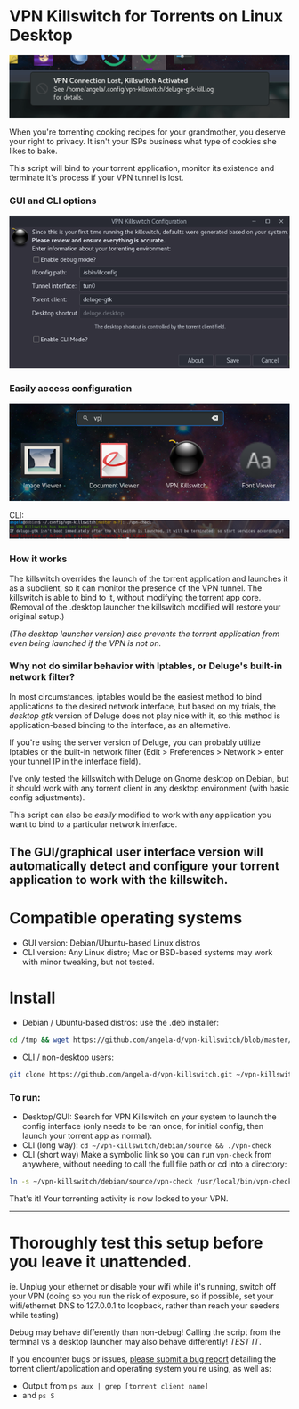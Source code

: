 # VPN Killswitch for Torrents on Linux Desktop

![killswitch notice](./img/killswitch-notice.png)

When you're torrenting cooking recipes for your grandmother, you deserve your right to privacy.  It isn't your ISPs business what type of cookies she likes to bake.

This script will bind to your torrent application, monitor its existence and terminate it's process if your VPN tunnel is lost.

### GUI and CLI options
![gui screens](./img/gui-screen.png)

### Easily access configuration
![gui screen](./img/launcher.png)

CLI:
![cli output](./img/cli-screen.png)

### How it works
The killswitch overrides the launch of the torrent application and launches it as a subclient, so it can monitor the presence of the VPN tunnel.
The killswitch is able to bind to it, without modifying the torrent app core. (Removal of the .desktop launcher the killswitch modified will restore your original setup.)

*(The desktop launcher version) also prevents the torrent application from even being launched if the VPN is not on.*

### Why not do similar behavior with Iptables, or Deluge's built-in network filter?
In most circumstances, iptables would be the easiest method to bind applications to the desired network interface, but based on my trials, the *desktop gtk* version of Deluge does not play nice with it, so this method is application-based binding to the interface, as an alternative.

If you're using the server version of Deluge, you can probably utilize Iptables or the built-in network filter (Edit > Preferences > Network > enter your tunnel IP in the interface field).

I've only tested the killswitch with Deluge on Gnome desktop on Debian, but it should work with any torrent client in any desktop environment (with basic config adjustments).

This script can also be *easily* modified to work with any application you want to bind to a particular network interface.

## The GUI/graphical user interface version will automatically detect and configure your torrent application to work with the killswitch.

# Compatible operating systems
- GUI version: Debian/Ubuntu-based Linux distros
- CLI version: Any Linux distro; Mac or BSD-based systems may work with minor tweaking, but not tested.

# Install
- Debian / Ubuntu-based distros: use the .deb installer:
```bash
cd /tmp && wget https://github.com/angela-d/vpn-killswitch/blob/master/vpn-killswitch.deb -O vpn-killswitch.deb && apt install ./vpn-killswitch.deb
```

- CLI / non-desktop users:
```bash
git clone https://github.com/angela-d/vpn-killswitch.git ~/vpn-killswitch
```

### To run:
- Desktop/GUI: Search for VPN Killswitch on your system to launch the config interface (only needs to be ran once, for initial config, then launch your torrent app as normal).
- CLI (long way): `cd ~/vpn-killswitch/debian/source && ./vpn-check`
- CLI (short way) Make a symbolic link so you can run `vpn-check` from anywhere, without needing to call the full file path or cd into a directory:
```bash
ln -s ~/vpn-killswitch/debian/source/vpn-check /usr/local/bin/vpn-check
```

That's it!   Your torrenting activity is now locked to your VPN.
***



# Thoroughly test this setup before you leave it unattended.
ie. Unplug your ethernet or disable your wifi while it's running, switch off your VPN (doing so you run the risk of exposure, so if possible, set your wifi/ethernet DNS to 127.0.0.1 to loopback, rather than reach your seeders while testing)

Debug may behave differently than non-debug!  Calling the script from the terminal vs a desktop launcher may also behave differently!  *TEST IT*.

 If you encounter bugs or issues, [please submit a bug report](https://notabug.org/angela/vpn-killswitch/issues) detailing the torrent client/application and operating system you're using, as well as:
- Output from `ps aux | grep [torrent client name]`
- and `ps S`
